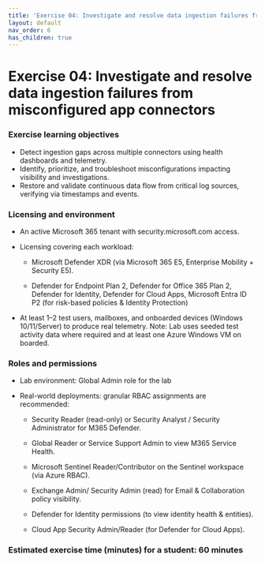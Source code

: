 ```yaml
---
title: 'Exercise 04: Investigate and resolve data ingestion failures from misconfigured app connectors'
layout: default
nav_order: 6
has_children: true
---
```



# Exercise 04: Investigate and resolve data ingestion failures from misconfigured app connectors

### Exercise learning objectives
- Detect ingestion gaps across multiple connectors using health dashboards and telemetry.  
- Identify, prioritize, and troubleshoot misconfigurations impacting visibility and investigations.  
- Restore and validate continuous data flow from critical log sources, verifying via timestamps and events.  



### Licensing and environment 

- An active Microsoft 365 tenant with security.microsoft.com access. 

- Licensing covering each workload: 

    - Microsoft Defender XDR (via Microsoft 365 E5, Enterprise Mobility + Security E5). 

    - Defender for Endpoint Plan 2, Defender for Office 365 Plan 2, Defender for Identity, Defender for Cloud Apps, Microsoft Entra ID P2 (for risk-based policies & Identity Protection) 

- At least 1–2 test users, mailboxes, and onboarded devices (Windows 10/11/Server) to produce real telemetry. Note: Lab uses seeded test activity data where required and at least one Azure Windows VM on boarded. 

### Roles and permissions

- Lab environment: Global Admin role for the lab 

- Real-world deployments: granular RBAC assignments are recommended: 

    - Security Reader (read-only) or Security Analyst / Security Administrator for M365 Defender. 

    - Global Reader or Service Support Admin to view M365 Service Health.  

    - Microsoft Sentinel Reader/Contributor on the Sentinel workspace (via Azure RBAC). 

    - Exchange Admin/ Security Admin (read) for Email & Collaboration policy visibility. 

    - Defender for Identity permissions (to view identity health & entities). 

    - Cloud App Security Admin/Reader (for Defender for Cloud Apps).


### Estimated exercise time (minutes) for a student: **60 minutes**